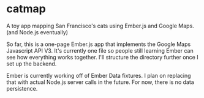 catmap
======

A toy app mapping San Francisco's cats using Ember.js and Google Maps. (and Node.js eventually)

So far, this is a one-page Ember.js app that implements the Google Maps Javascript API V3. It's currently one file so people still learning Ember can see how everything works together. I'll structure the directory further once I set up the backend.

Ember is currently working off of Ember Data fixtures. I plan on replacing that with actual Node.js server calls in the future. For now, there is no data persistence.
